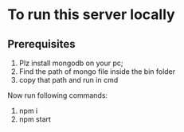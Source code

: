 # To run this server locally
## Prerequisites
1) Plz install mongodb on your pc;
2) Find the path of mongo file inside the bin folder
3) copy that path and run in cmd

Now run following commands:
1) npm i
2) npm start

